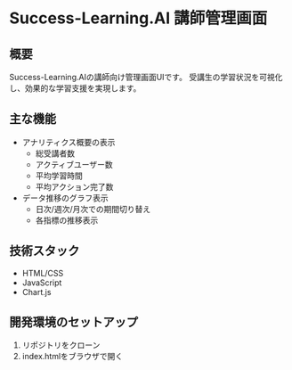 # Success-Learning.AI 講師管理画面

## 概要
Success-Learning.AIの講師向け管理画面UIです。
受講生の学習状況を可視化し、効果的な学習支援を実現します。

## 主な機能
- アナリティクス概要の表示
  - 総受講者数
  - アクティブユーザー数
  - 平均学習時間
  - 平均アクション完了数
- データ推移のグラフ表示
  - 日次/週次/月次での期間切り替え
  - 各指標の推移表示

## 技術スタック
- HTML/CSS
- JavaScript
- Chart.js

## 開発環境のセットアップ
1. リポジトリをクローン
2. index.htmlをブラウザで開く